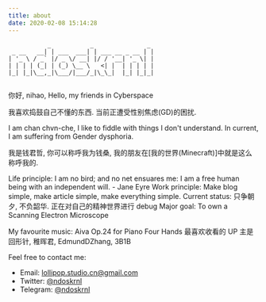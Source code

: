 ```yaml
---
title: about
date: 2020-02-08 15:14:28
---
```


```
           _           _               _ 
 _ __   __| | ___  ___| | ___ __ _ __ | |
| '_ \ / _` |/ _ \/ __| |/ / '__| '_ \| |
| | | | (_| | (_) \__ \   <| |  | | | | |
|_| |_|\__,_|\___/|___/_|\_\_|  |_| |_|_|
                                         
```

你好, nihao, Hello, my friends in Cyberspace

我喜欢捣鼓自己不懂的东西.
当前正遭受性别焦虑(GD)的困扰.

I am chan chvn-che, I like to fiddle with things I don't understand.
In current, I am suffering from Gender dysphoria.

我是钱君哲, 你可以称呼我为钱桑, 我的朋友在[我的世界(Minecraft)]中就是这么称呼我的.

Life principle: I am no bird; and no net ensuares me: I am a free human being with an independent will. - Jane Eyre
Work principle: Make blog simple, make article simple, make everything simple.
Current status: 只争朝夕, 不负韶华. 正在对自己的精神世界进行 debug
Major goal: To own a Scanning Electron Microscope

My favourite music: Aiva Op.24 for Piano Four Hands
最喜欢收看的 UP 主是回形针, 稚晖君, EdmundDZhang, 3B1B

Feel free to contact me:
- Email: lollipop.studio.cn@gmail.com
- Twitter: [@ndoskrnl](https://twitter.com/ndoskrnl)
- Telegram: [@ndoskrnl](https://t.me/ndoskrnl)
